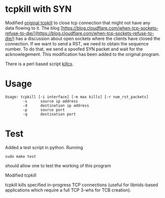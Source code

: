 # tcpkill with SYN
Modified [original tcpkill](http://monkey.org/~dugsong/dsniff/) to close tcp connection that might not have any data
flowing to it. The blog [https://blog.cloudflare.com/when-tcp-sockets-refuse-to-die/](https://blog.cloudflare.com/when-tcp-sockets-refuse-to-die/)
has a discussion about open sockets where the clients have closed the connection. If we want to send a RST, we need to obtain the sequence number.
 To do that, we send a spoofed SYN packet and wait for the acknowlegement. This modification has been added to the original program.

There is a perl based script [killcx](http://killcx.sourceforge.net).

# Usage
```
Usage: tcpkill [-i interface] [-m max kills] [-r num_rst_packets]
        -s      source ip address
        -d      destination ip address
        -p      source port
        -q      destination port
```

# Test

Added a test script in python. Running
```
sudo make test
```
should allow one to test the working of this program



Modified tcpkill


tcpkill
        kills specified in-progress TCP connections (useful for
        libnids-based applications which require a full TCP 3-whs for
        TCB creation).
